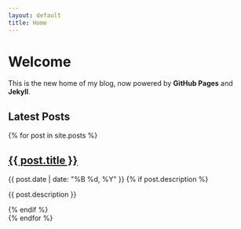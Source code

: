 ```yaml
---
layout: default
title: Home
---
```


# Welcome

This is the new home of my blog, now powered by **GitHub Pages** and **Jekyll**.

## Latest Posts

{% for post in site.posts %}
  <article>
    <h2>
      <a href="{{ post.url | relative_url }}">{{ post.title }}</a>
    </h2>
    <time datetime="{{ post.date | date: "%Y-%m-%d" }}">{{ post.date | date: "%B %d, %Y" }}</time>
    {% if post.description %}
      <p>{{ post.description }}</p>
    {% endif %}
  </article>
{% endfor %}
